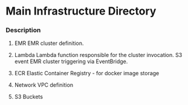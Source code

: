 # Main Infrastructure Directory

### Description

1. EMR
EMR cluster definition.

2. Lambda
Lambda function responsible for the cluster invocation.
S3 event EMR cluster triggering via EventBridge.

3. ECR
Elastic Container Registry - for docker image storage

4. Network
VPC definition

5. S3
Buckets
